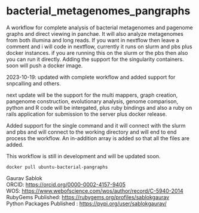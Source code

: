 # bacterial_metagenomes_pangraphs
A workflow for complete analysis of bacterial metagenomes and pagenome graphs and direct viewing in panchae. It will also analyze metagenomes from both illumina and long reads. If you want in nextflow then leave a comment and i will code in nextflow, currently it runs on slurm and pbs plus docker instances. if you are running this on the slurm or the pbs then also you can run it directly. Adding the support for the singularity containers. soon will push a docker image. 

2023-10-19: updated with complete workflow and added support for snpcalling and others. 

next update will be the support for the multi mappers, graph creation, pangenome construction, evolutionary analysis, genome comparison, python and R code will be intergated, 
plus ruby bindings and also a ruby on rails application for submission to the server plus docker release. 

Added support for the single command and it will connect with the slurm and pbs and will connect to the working directory and will end to end process the workflow. An in-addition array is added so that all the files are added. 

This workflow is still in development and will be updated soon.

```
docker pull ubuntu-bacterial-pangraphs
```

Gaurav Sablok \
ORCID: https://orcid.org/0000-0002-4157-9405 \
WOS: https://www.webofscience.com/wos/author/record/C-5940-2014 \
RubyGems Published: https://rubygems.org/profiles/sablokgaurav \
Python Packages Published : https://pypi.org/user/sablokgaurav/
